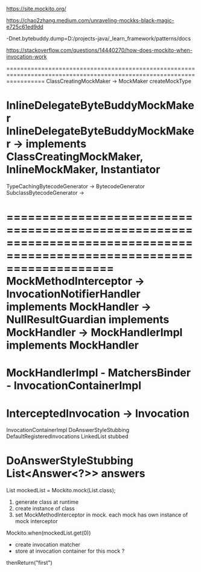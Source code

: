 https://site.mockito.org/

https://chao2zhang.medium.com/unraveling-mockks-black-magic-e725c61ed9dd

-Dnet.bytebuddy.dump=D:/projects-java/_learn_framework/patterns/docs

https://stackoverflow.com/questions/14440270/how-does-mockito-when-invocation-work

=======================================================================================================================
ClassCreatingMockMaker -> MockMaker
createMockType

InlineDelegateByteBuddyMockMaker
InlineDelegateByteBuddyMockMaker -> implements ClassCreatingMockMaker, InlineMockMaker, Instantiator
=======================================================================================================================

TypeCachingBytecodeGenerator -> BytecodeGenerator
SubclassBytecodeGenerator -> 

=======================================================================================================================
MockMethodInterceptor 
    -> InvocationNotifierHandler<T> implements MockHandler
        -> NullResultGuardian<T> implements MockHandler
            -> MockHandlerImpl<T> implements MockHandler<T>
=======================================================================================================================
MockHandlerImpl
    - MatchersBinder
    - InvocationContainerImpl
=======================================================================================================================
InterceptedInvocation -> Invocation
=======================================================================================================================
InvocationContainerImpl
    DoAnswerStyleStubbing
    DefaultRegisteredInvocations
    LinkedList<StubbedInvocationMatcher> stubbed

DoAnswerStyleStubbing
    List<Answer<?>> answers
=======================================================================================================================
List mockedList = Mockito.mock(List.class);
1. generate class at runtime
2. create instance of class
3. set MockMethodInterceptor in mock. each mock has own instance of mock interceptor

Mockito.when(mockedList.get(0))
* create invocation matcher
* store at invocation container for this mock
? 

thenReturn("first")
